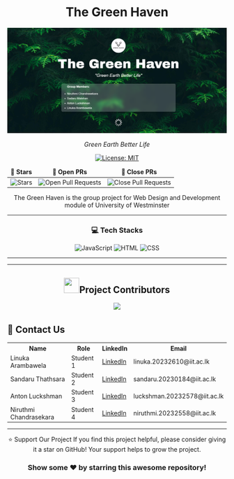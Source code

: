 <div align="center">

# The Green Haven 

![GreenHaven](assets/images/editorL/Splash.webp)


<i>Green Earth Better Life</i>

</div>

<div align = "center">

[![License: MIT](https://img.shields.io/badge/License-MIT-yellow.svg)](https://opensource.org/licenses/MIT)

<table align="center">
    <thead align="center">
        <tr border: 1px;>
            <td><b>🌟 Stars</b></td>
            <td><b>🔔 Open PRs</b></td>
            <td><b>🔕 Close PRs</b></td>
        </tr>
     </thead>
    <tbody>
         <tr>
            <td><img alt="Stars" src="https://img.shields.io/github/stars/LinukaAr/TheGreenHaven?style=flat&logo=github"/></td>
            <td><img alt="Open Pull Requests" src="https://img.shields.io/github/issues-pr/LinukaAr/TheGreenHaven?style=flat&logo=github"/></td>
           <td><img alt="Close Pull Requests" src="https://img.shields.io/github/issues-pr-closed/LinukaAr/TheGreenHaven?style=flat&color=critical&logo=github"/></td>
        </tr>
    </tbody>
</table>
</div>

<div align="center">
The Green Haven is the group project for Web Design and Development module of University of Westminster
</div>

<hr>

<div align="center">

### 💻 **Tech Stacks**

![JavaScript](https://img.shields.io/badge/JavaScript-%23F7DF1E.svg?style=for-the-badge&logo=javascript&logoColor=black)
![HTML](https://img.shields.io/badge/HTML-%23E34F26.svg?style=for-the-badge&logo=html5&logoColor=white)
![CSS](https://img.shields.io/badge/CSS-%231572B6.svg?style=for-the-badge&logo=css3&logoColor=white)


</div>  
<hr>
<hr>

<div>
  <h2 align = "center"><img src="https://raw.githubusercontent.com/Tarikul-Islam-Anik/Animated-Fluent-Emojis/master/Emojis/Smilies/Red%20Heart.png" width="35" height="35">Project Contributors</h2>
  <div align = "center">

<a href="https://github.com/LinukaAr/TheGreenHaven/graphs/contributors">
  <img src="https://contrib.rocks/image?repo=LinukaAr/TheGreenHaven" />
</a>

</div>
<div>
  <h2>🔗 Contact Us</h2>
</div>

<table>
    <tr>
        <th>Name</th>
        <th>Role</th>
        <th>LinkedIn</th>
        <th>Email</th>
    </tr>
    <tr>
        <td>Linuka Arambawela</td>
        <td>Student 1</td>
        <td><a href="https://www.linkedin.com/in/linuka-arambawela/" target="_blank">LinkedIn</a></td>
        <td>linuka.20232610@iit.ac.lk</td>
    </tr>
    <tr>
        <td>Sandaru Thathsara</td>
        <td>Student 2</td>
        <td><a href="https://www.linkedin.com/in/sandaru-thathsara-b20a3b2b2/" target="_blank">LinkedIn</a></td>
        <td>sandaru.20230184@iit.ac.lk</td>
    </tr>
    <tr>
        <td>Anton Luckshman</td>
        <td>Student 3</td>
        <td><a href="https://www.linkedin.com/in/anton-luckshman-53121a265/" target="_blank">LinkedIn</a></td>
        <td>luckshman.20232578@iit.ac.lk</td>
    </tr>
    <tr>
        <td>Niruthmi Chandrasekara</td>
        <td>Student 4</td>
        <td><a href="#" target="_blank">LinkedIn</a></td>
        <td>niruthmi.20232558@iit.ac.lk</td>
    </tr>
    
</table>

<hr>

<div align="center">
⭐️ Support Our Project
If you find this project helpful, please consider giving it a star on GitHub! Your support helps to grow the project.

### Show some ❤️ by starring this awesome repository!
</div>
